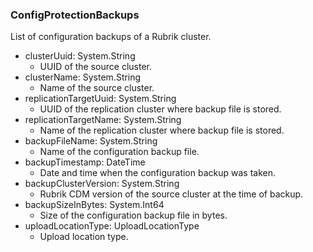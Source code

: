 ### ConfigProtectionBackups
List of configuration backups of a Rubrik cluster.

- clusterUuid: System.String
  - UUID of the source cluster.
- clusterName: System.String
  - Name of the source cluster.
- replicationTargetUuid: System.String
  - UUID of the replication cluster where backup file is stored.
- replicationTargetName: System.String
  - Name of the replication cluster where backup file is stored.
- backupFileName: System.String
  - Name of the configuration backup file.
- backupTimestamp: DateTime
  - Date and time when the configuration backup was taken.
- backupClusterVersion: System.String
  - Rubrik CDM version of the source cluster at the time of backup.
- backupSizeInBytes: System.Int64
  - Size of the configuration backup file in bytes.
- uploadLocationType: UploadLocationType
  - Upload location type.
